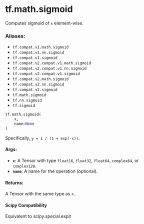 <div itemscope itemtype="http://developers.google.com/ReferenceObject">
<meta itemprop="name" content="tf.math.sigmoid" />
<meta itemprop="path" content="Stable" />
</div>

# tf.math.sigmoid

Computes sigmoid of `x` element-wise.

### Aliases:

* `tf.compat.v1.math.sigmoid`
* `tf.compat.v1.nn.sigmoid`
* `tf.compat.v1.sigmoid`
* `tf.compat.v2.compat.v1.math.sigmoid`
* `tf.compat.v2.compat.v1.nn.sigmoid`
* `tf.compat.v2.compat.v1.sigmoid`
* `tf.compat.v2.math.sigmoid`
* `tf.compat.v2.nn.sigmoid`
* `tf.compat.v2.sigmoid`
* `tf.math.sigmoid`
* `tf.nn.sigmoid`
* `tf.sigmoid`

``` python
tf.math.sigmoid(
    x,
    name=None
)
```

<!-- Placeholder for "Used in" -->

Specifically, `y = 1 / (1 + exp(-x))`.

#### Args:


* <b>`x`</b>: A Tensor with type `float16`, `float32`, `float64`, `complex64`, or
  `complex128`.
* <b>`name`</b>: A name for the operation (optional).


#### Returns:

A Tensor with the same type as `x`.




#### Scipy Compatibility
Equivalent to scipy.special.expit

